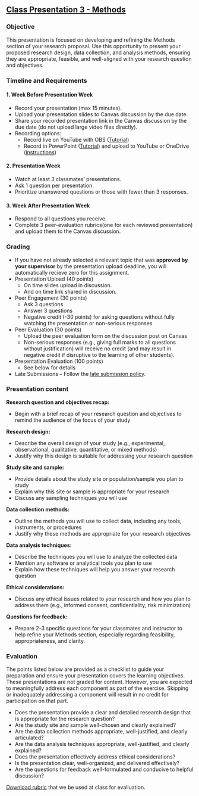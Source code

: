 ## [Class Presentation 3 - Methods](https://aselshall.github.io/rm/hw/class-presentation3)

### Objective

This presentation is focused on developing and refining the Methods section of your research proposal. Use this opportunity to present your proposed research design, data collection, and analysis methods, ensuring they are appropriate, feasible, and well-aligned with your research question and objectives.

### Timeline and Requirements

#### 1. Week Before Presentation Week
- Record your presentation (max 15 minutes).
- Upload your presentation slides to Canvas discussion by the due date.
- Share your recorded presentation link in the Canvas discussion by the due date (do not upload large video files directly).
- Recording options:
  - Record live on YouTube with OBS ([Tutorial](https://youtu.be/zOhh6MclooA?feature=shared))
  - Record in PowerPoint ([Tutorial](https://youtu.be/bP9VJ03s8Gw?feature=shared)) and upload to YouTube or OneDrive ([instructions](https://github.com/aselshall/gwh/blob/main/hw/How%20to%20Upload%20a%20Video%20to%20OneDrive.docx))

#### 2. Presentation Week
- Watch at least 3 classmates’ presentations.
- Ask 1 question per presentation.
- Prioritize unanswered questions or those with fewer than 3 responses.

#### 3. Week After Presentation Week
- Respond to all questions you receive.
- Complete 3 peer-evaluation rubrics(one for each reviewed presentation) and upload them to the Canvas discussion.

### Grading 
- If you have not already selected a relevant topic that was **approved by your supervisor** by the presentation upload deadline, you will automatically recieve zero for this assignment.
- Presentation Upload (40 points)
  - On time slides upload in discussion.
  - And on time link shared in discussion.
- Peer Engagement (30 points)
  - Ask 3 questions 
  - Answer 3 questions
  - Negative credit (-30 points) for asking questions without fully watching the presentation or non-serious responses
- Peer Evaluation (30 points)
  - Upload the peer evaluation form on the discussion post on Canvas
  - Non-serious responses (e.g., giving full marks to all questions without justification) will receive no credit (and may result in negative credit if disruptive to the learning of other students).
- Presentation Evaluation (100 points)
  - See below for details  
- Late Submissions – Follow the [late submission policy](https://aselshall.github.io/gwh/#late-homework-policy).

### Presentation content

**Research question and objectives recap:**
- Begin with a brief recap of your research question and objectives to remind the audience of the focus of your study

**Research design:**
- Describe the overall design of your study (e.g., experimental, observational, qualitative, quantitative, or mixed methods)
- Justify why this design is suitable for addressing your research question

**Study site and sample:**
- Provide details about the study site or population/sample you plan to study
- Explain why this site or sample is appropriate for your research
- Discuss any sampling techniques you will use

**Data collection methods:**
- Outline the methods you will use to collect data, including any tools, instruments, or procedures
- Justify why these methods are appropriate for your research objectives

**Data analysis techniques:**
- Describe the techniques you will use to analyze the collected data
- Mention any software or analytical tools you plan to use
- Explain how these techniques will help you answer your research question

**Ethical considerations:**
- Discuss any ethical issues related to your research and how you plan to address them (e.g., informed consent, confidentiality, risk minimization)

**Questions for feedback:**
- Prepare 2-3 specific questions for your classmates and instructor to help refine your Methods section, especially regarding feasibility, appropriateness, and clarity.

### Evaluation 
The points listed below are provided as a checklist to guide your preparation and ensure your presentation covers the learning objectives. These presentations are not graded for content. However, you are expected to meaningfully address each component as part of the exercise. Skipping or inadequately addressing a component will result in no credit for participation on that part.

- Does the presentation provide a clear and detailed research design that is appropriate for the research question?
- Are the study site and sample well-chosen and clearly explained?
- Are the data collection methods appropriate, well-justified, and clearly articulated?
- Are the data analysis techniques appropriate, well-justified, and clearly explained?
- Does the presentation effectively address ethical considerations?
- Is the presentation clear, well-organized, and delivered effectively?
- Are the questions for feedback well-formulated and conducive to helpful discussion?

[Download rubric](https://aselshall.github.io/rm/hw/Class%20presentation3%20rubric.docx) that we be used at class for evalluation.
